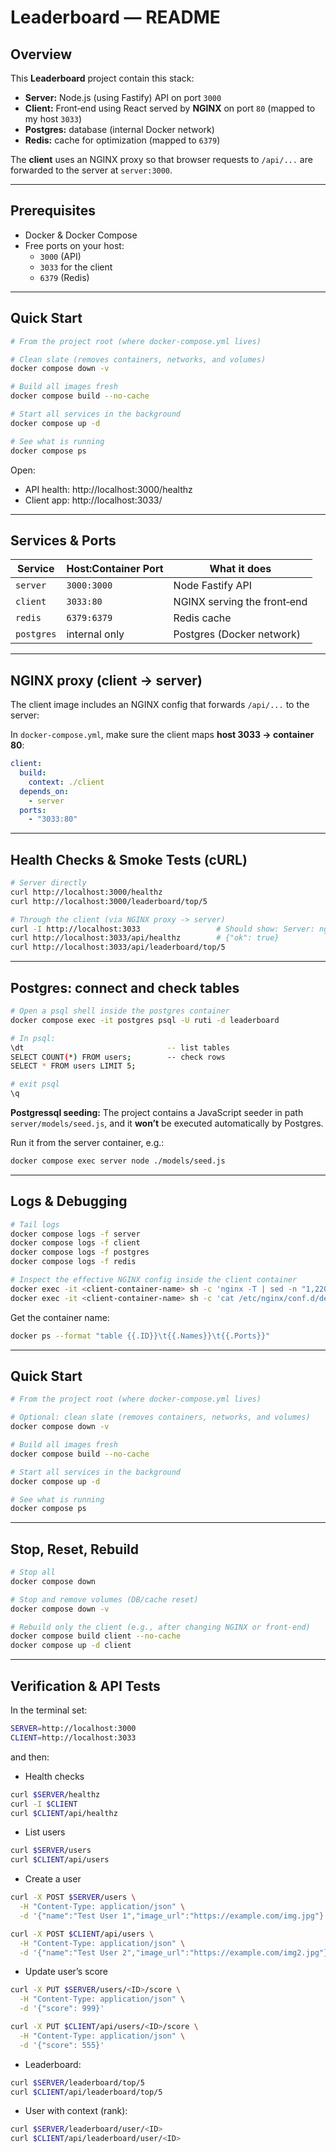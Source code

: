 # Leaderboard — README

## Overview

This **Leaderboard** project contain this stack:

- **Server:** Node.js (using Fastify) API on port `3000`
- **Client:** Front‑end using React served by **NGINX** on port `80` (mapped to my host `3033`)
- **Postgres:** database (internal Docker network)
- **Redis:** cache for optimization (mapped to `6379`)

The **client** uses an NGINX proxy so that browser requests to `/api/...` are forwarded to the server at `server:3000`.

---

## Prerequisites

- Docker & Docker Compose
- Free ports on your host:
  - `3000` (API)
  - `3033` for the client
  - `6379` (Redis)

---

## Quick Start

```bash
# From the project root (where docker-compose.yml lives)

# Clean slate (removes containers, networks, and volumes)
docker compose down -v

# Build all images fresh
docker compose build --no-cache

# Start all services in the background
docker compose up -d

# See what is running
docker compose ps
```

Open:

- API health: http://localhost:3000/healthz
- Client app: http://localhost:3033/

---

## Services & Ports

| Service    | Host:Container Port | What it does                |
| ---------- | ------------------- | --------------------------- |
| `server`   | `3000:3000`         | Node Fastify API            |
| `client`   | `3033:80`           | NGINX serving the front‑end |
| `redis`    | `6379:6379`         | Redis cache                 |
| `postgres` | internal only       | Postgres (Docker network)   |

---

## NGINX proxy (client -> server)

The client image includes an NGINX config that forwards `/api/...` to the server:

In `docker-compose.yml`, make sure the client maps **host 3033 -> container 80**:

```yaml
client:
  build:
    context: ./client
  depends_on:
    - server
  ports:
    - "3033:80"
```

---

## Health Checks & Smoke Tests (cURL)

```bash
# Server directly
curl http://localhost:3000/healthz
curl http://localhost:3000/leaderboard/top/5

# Through the client (via NGINX proxy -> server)
curl -I http://localhost:3033                 # Should show: Server: nginx
curl http://localhost:3033/api/healthz        # {"ok": true}
curl http://localhost:3033/api/leaderboard/top/5
```

---

## Postgres: connect and check tables

```bash
# Open a psql shell inside the postgres container
docker compose exec -it postgres psql -U ruti -d leaderboard

# In psql:
\dt                                -- list tables
SELECT COUNT(*) FROM users;        -- check rows
SELECT * FROM users LIMIT 5;

# exit psql
\q
```

**Postgressql seeding:** The project contains a JavaScript seeder in path `server/models/seed.js`, and it **won’t** be executed automatically by Postgres.

Run it from the server container, e.g.:

```bash
docker compose exec server node ./models/seed.js
```

---

## Logs & Debugging

```bash
# Tail logs
docker compose logs -f server
docker compose logs -f client
docker compose logs -f postgres
docker compose logs -f redis

# Inspect the effective NGINX config inside the client container
docker exec -it <client-container-name> sh -c 'nginx -T | sed -n "1,220p"'
docker exec -it <client-container-name> sh -c 'cat /etc/nginx/conf.d/default.conf'
```

Get the container name:

```bash
docker ps --format "table {{.ID}}\t{{.Names}}\t{{.Ports}}"
```

---

## Quick Start

```bash
# From the project root (where docker-compose.yml lives)

# Optional: clean slate (removes containers, networks, and volumes)
docker compose down -v

# Build all images fresh
docker compose build --no-cache

# Start all services in the background
docker compose up -d

# See what is running
docker compose ps
```

---

## Stop, Reset, Rebuild

```bash
# Stop all
docker compose down

# Stop and remove volumes (DB/cache reset)
docker compose down -v

# Rebuild only the client (e.g., after changing NGINX or front‑end)
docker compose build client --no-cache
docker compose up -d client
```

---
## Verification & API Tests

In the terminal set:
```bash
SERVER=http://localhost:3000
CLIENT=http://localhost:3033
```

and then:

- Health checks
```bash
curl $SERVER/healthz
curl -I $CLIENT                
curl $CLIENT/api/healthz     
```

- List users
```bash
curl $SERVER/users
curl $CLIENT/api/users
```

- Create a user
```bash
curl -X POST $SERVER/users \
  -H "Content-Type: application/json" \
  -d '{"name":"Test User 1","image_url":"https://example.com/img.jpg"}'

curl -X POST $CLIENT/api/users \
  -H "Content-Type: application/json" \
  -d '{"name":"Test User 2","image_url":"https://example.com/img2.jpg"}'
```

- Update user’s score
```bash
curl -X PUT $SERVER/users/<ID>/score \
  -H "Content-Type: application/json" \
  -d '{"score": 999}'

curl -X PUT $CLIENT/api/users/<ID>/score \
  -H "Content-Type: application/json" \
  -d '{"score": 555}'
```

- Leaderboard:
```bash
curl $SERVER/leaderboard/top/5
curl $CLIENT/api/leaderboard/top/5
```

- User with context (rank):
```bash
curl $SERVER/leaderboard/user/<ID>
curl $CLIENT/api/leaderboard/user/<ID>
```